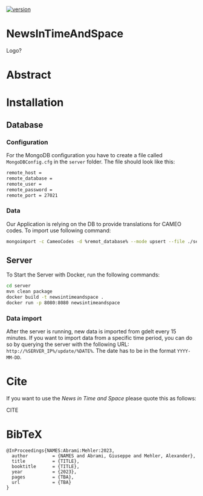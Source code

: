 [![version](https://img.shields.io/github/license/texttechnologylab/NewsInTimeAndSpace)]()

# NewsInTimeAndSpace
Logo?


# Abstract


# Installation

## Database

### Configuration

For the MongoDB configuration you have to create a file called `MongoDBConfig.cfg` in the `server` folder. The file should look like this:

```bash
remote_host = 
remote_database = 
remote_user = 
remote_password = 
remote_port = 27021
```

### Data
Our Application is relying on the DB to provide translations for CAMEO codes. To import use following command:

```bash
mongoimport -c CameoCodes -d %remot_database% --mode upsert --file ./server/EventCameoCodes.json --jsonArray
```
## Server

To Start the Server with Docker, run the following commands:

```bash 
cd server
mvn clean package
docker build -t newsintimeandspace .
docker run -p 8080:8080 newsintimeandspace
```
### Data import

After the server is running, new data is imported from gdelt every 15 minutes. If you want to import data from a specific time period, you can do so by querying the server with the following URL: `http://%SERVER_IP%/update/%DATE%`. The date has to be in the format `YYYY-MM-DD`. 

# Cite
If you want to use the *News in Time and Space* please quote this as follows:

CITE

# BibTeX
```
@InProceedings{NAMES:Abrami:Mehler:2023,
  author         = {NAMES and Abrami, Giuseppe and Mehler, Alexander},
  title          = {TITLE},
  booktitle      = {TITLE},
  year           = {2023},
  pages          = {TBA},
  url            = {TBA}
}

```

